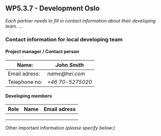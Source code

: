 ## WP5.3.7 - Development Oslo

*Each partner needs to fill in contact information about their developing team.*
...

### Contact information for local developing team

#### Project manager / Contact person
| Name:         |  _John Smith_     | 
| ------------- | ----------------- |
| Email adress: |  _name@hei.com_   |
| Telephone no: |  _+46 70-5275020_ |

#### Developing members
|     Role       |      Name         |              Email adress                 |
| -------------  | ----------------- | ----------------------------------------- |
|                |                   |                                           |
|                |                   |                                           |
|                |                   |                                           |             

Other important information _(please specify below:)_ 
